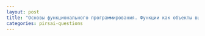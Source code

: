 ```yaml
---
layout: post
title: "Основы функционального программирования. Функции как объекты высшего порядка"
categories: pirsai-questions
---
```


